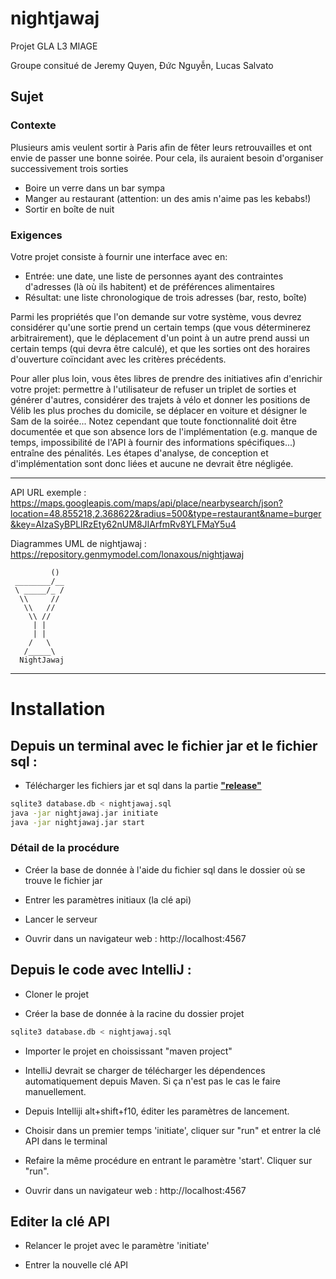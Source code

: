 # nightjawaj
Projet GLA L3 MIAGE

Groupe consitué de Jeremy Quyen, Đức Nguyễn, Lucas Salvato

## Sujet
### Contexte

Plusieurs amis veulent sortir à Paris afin de fêter leurs retrouvailles et ont envie de passer une bonne soirée. Pour cela, ils auraient besoin d'organiser successivement trois sorties

* Boire un verre dans un bar sympa
* Manger au restaurant (attention: un des amis n'aime pas les kebabs!)
* Sortir en boîte de nuit

### Exigences

Votre projet consiste à fournir une interface avec en:

* Entrée: une date, une liste de personnes ayant des contraintes d'adresses (là où ils habitent) et de préférences alimentaires
* Résultat: une liste chronologique de trois adresses (bar, resto, boîte)

Parmi les propriétés que l'on demande sur votre système, vous devrez considérer qu'une sortie prend un certain temps (que vous déterminerez arbitrairement), que le déplacement d'un point à un autre prend aussi un certain temps (qui devra être calculé), et que les sorties ont des horaires d'ouverture coïncidant avec les critères précédents.

Pour aller plus loin, vous êtes libres de prendre des initiatives afin d'enrichir votre projet: permettre à l'utilisateur de refuser un triplet de sorties et générer d'autres, considérer des trajets à vélo et donner les positions de Vélib les plus proches du domicile, se déplacer en voiture et désigner le Sam de la soirée... Notez cependant que toute fonctionnalité doit être documentée et que son absence lors de l'implémentation (e.g. manque de temps, impossibilité de l'API à fournir des informations spécifiques...) entraîne des pénalités. Les étapes d'analyse, de conception et d'implémentation sont donc liées et aucune ne devrait être négligée.

___

API URL exemple : https://maps.googleapis.com/maps/api/place/nearbysearch/json?location=48.855218,2.368622&radius=500&type=restaurant&name=burger&key=AIzaSyBPLlRzEty62nUM8JIArfmRv8YLFMaY5u4

Diagrammes UML de nightjawaj : https://repository.genmymodel.com/lonaxous/nightjawaj
```
         ()
 ________/__
 \ _____/_ /
  \\     //
   \\   //
    \\ //
     | |
     | |
    /   \
   /_____\
  NightJawaj
```                                                                

____

# Installation
## Depuis un terminal avec le fichier jar et le fichier sql :

* Télécharger les fichiers jar et sql dans la partie __["release"](https://github.com/Nomeji/nightjawaj/releases "téléchargement")__

```bash
sqlite3 database.db < nightjawaj.sql
java -jar nightjawaj.jar initiate
java -jar nightjawaj.jar start
```

### Détail de la procédure

* Créer la base de donnée à l'aide du fichier sql dans le dossier où se trouve le fichier jar

* Entrer les paramètres initiaux (la clé api)

* Lancer le serveur

* Ouvrir dans un navigateur web : http://localhost:4567

## Depuis le code avec IntelliJ :

* Cloner le projet

* Créer la base de donnée à la racine du dossier projet

```bash
sqlite3 database.db < nightjawaj.sql
```

* Importer le projet en choississant "maven project"

* IntelliJ devrait se charger de télécharger les dépendences automatiquement depuis Maven. Si ça n'est pas le cas le faire manuellement.

* Depuis Intelliji alt+shift+f10, éditer les paramètres de lancement.

* Choisir dans un premier temps 'initiate', cliquer sur "run" et entrer la clé API dans le terminal

* Refaire la même procédure en entrant le paramètre 'start'. Cliquer sur "run".

* Ouvrir dans un navigateur web : http://localhost:4567

## Editer la clé API

* Relancer le projet avec le paramètre 'initiate'

* Entrer la nouvelle clé API
